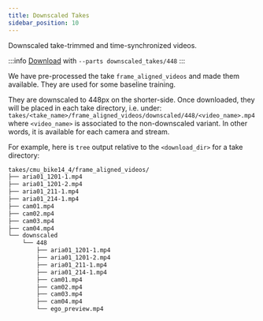 ```yaml
---
title: Downscaled Takes
sidebar_position: 10
---
```


Downscaled take-trimmed and time-synchronized videos.

:::info
[Download](/download/) with `--parts downscaled_takes/448`
:::

We have pre-processed the take `frame_aligned_videos` and made them available.
They are used for some baseline training.

They are downscaled to 448px on the shorter-side. Once downloaded, they will be
placed in each take directory, i.e. under:
`takes/<take_name>/frame_aligned_videos/downscaled/448/<video_name>.mp4` where
`<video_name>` is associated to the non-downscaled variant. In other words, it
is available for each camera and stream. 

For example, here is `tree` output relative to the `<download_dir>` for a take
directory:
```bash
takes/cmu_bike14_4/frame_aligned_videos/
├── aria01_1201-1.mp4
├── aria01_1201-2.mp4
├── aria01_211-1.mp4
├── aria01_214-1.mp4
├── cam01.mp4
├── cam02.mp4
├── cam03.mp4
├── cam04.mp4
└── downscaled
    └── 448
        ├── aria01_1201-1.mp4
        ├── aria01_1201-2.mp4
        ├── aria01_211-1.mp4
        ├── aria01_214-1.mp4
        ├── cam01.mp4
        ├── cam02.mp4
        ├── cam03.mp4
        ├── cam04.mp4
        └── ego_preview.mp4
```
